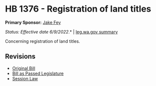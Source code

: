 # HB 1376 - Registration of land titles
**Primary Sponsor:** [Jake Fey](/person/leg/jake.fey.md)

*Status: Effective date 6/9/2022*.* | [leg.wa.gov summary](https://app.leg.wa.gov/billsummary?BillNumber=1376&Year=2021)

Concerning registration of land titles.

## Revisions
* [Original Bill](1/)
* [Bill as Passed Legislature](1/)
* [Session Law](1/)